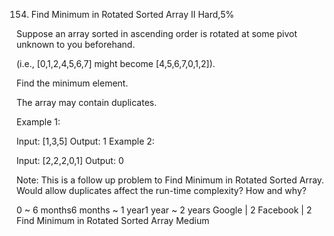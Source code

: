 154. Find Minimum in Rotated Sorted Array II
Hard,5%

Suppose an array sorted in ascending order is rotated at some pivot unknown to you beforehand.

(i.e.,  [0,1,2,4,5,6,7] might become  [4,5,6,7,0,1,2]).

Find the minimum element.

The array may contain duplicates.

Example 1:

Input: [1,3,5]
Output: 1
Example 2:

Input: [2,2,2,0,1]
Output: 0

Note:
This is a follow up problem to Find Minimum in Rotated Sorted Array.
Would allow duplicates affect the run-time complexity? How and why?

0 ~ 6 months6 months ~ 1 year1 year ~ 2 years
Google | 2 Facebook | 2
Find Minimum in Rotated Sorted Array Medium
